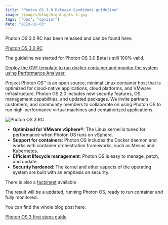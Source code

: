 ```yaml
---
title: "Photon OS 3.0 Release Candidate guideline"
image: /images/blog/highlights-2.jpg
tags: ["Ops", "opvizor"]
date: "2019-01-03"
---
```


Photon OS 3.0 RC has been released and can be found here:

[Photon OS 3.0 RC](https://github.com/vmware/photon/wiki/Downloading-Photon-OS)

The guideline we started for Photon OS 3.0 Beta is still 100% valid. 

[Deploy the OVF template to run docker container and monitor the system using Performance Analyzer.](https://www.opvizor.com/photon-os-3-beta-first-steps-guide)

Project Photon OS™ is an open source, minimal Linux container host that is optimized for cloud-native applications, cloud platforms, and VMware infrastructure. Photon OS 2.0 includes new security features, OS management capabilities, and updated packages. We invite partners, customers, and community members to collaborate on using Photon OS to run high-performance virtual machines and containerized applications.

![Photon OS 3 RC](/images/blog/highlights-2.jpg)

- **Optimized for VMware vSphere®**: The Linux kernel is tuned for performance when Photon OS runs on vSphere.
- **Support for containers**: Photon OS includes the Docker daemon and works with container orchestration frameworks, such as Mesos and Kubernetes.
- **Efficient lifecycle management**: Photon OS is easy to manage, patch, and update.
- **Security hardened**: The kernel and other aspects of the operating system are built with an emphasis on security.

There is also a [factsheet](https://vmware.github.io/photon/assets/files/photon-os-datasheet.pdf) available

The result will be a updated, running Photon OS, ready to run container and fully monitored.

You can find the whole blog post here:

[Photon OS 3 first steps guide](https://www.opvizor.com/photon-os-3-beta-first-steps-guide)
